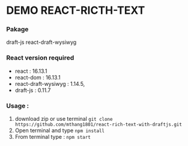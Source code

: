 # DEMO REACT-RICTH-TEXT

### Pakage
draft-js
react-draft-wysiwyg

### React version required 
- react : 16.13.1
- react-dom : 16.13.1
- react-draft-wysiwyg : 1.14.5,
- draft-js : 0.11.7

### Usage : 
1. download zip or use terminal `git clone https://github.com/mthang1801/react-rich-text-with-draftjs.git`
2. Open terminal and type `npm install`
3. From terminal type : `npm start`




